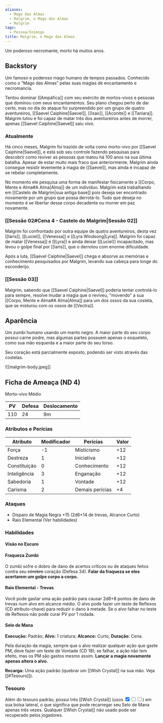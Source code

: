 ```yaml
---
aliases:
  - Mago das Almas
  - Malgrim, o Mago das Almas
  - Malgrim
tags:
  - Pessoa/Inimigo
title: Malgrim, o Mago das Almas
---
```

Um poderoso necromante, morto há muitos anos.

## Backstory
Um famoso e poderoso mago humano de tempos passados. Conhecido como o “Mago das Almas” pelas suas magias de encantamento e necromancia.

Tentou dominar [[Ampáfica]] com seu exército de mortos-vivos e pessoas que dominou com seus encantamentos. Seu plano chegou perto de dar certo, mas no dia do ataque foi surpreendido por um grupo de quatro aventureiros, [[Saevel Caiphine|Saevel]], [[Isao]], [[Aconite]] e [[Taniara]]. Malgrim lutou e foi capaz de matar três dos aventureiros antes de morrer, apenas [[Saevel Caiphine|Saevel]] saiu vivo.

### Atualmente
Há cinco meses, Malgrim foi trazido de volta como morto-vivo por [[Saevel Caiphine|Saevel]], e está sob seu controle fazendo pesquisas para descobrir como reviver as pessoas que matou há 100 anos na sua última batalha. Apesar de estar muito mais fraco que anteriormente, Malgrim ainda consegue resistir levemente à magia de [[Saevel]], mas ainda é incapaz de se rebelar completamente.

No momento ele pesquisa uma forma de manifestar fisicamente a [[Corpo, Mente e Alma#A Alma|Alma]] de um indivíduo. Malgrim está trabalhando em [[Castelo de Malgrim|sua antiga base]] pois deseja ser encontrado novamente por um grupo que possa derrotá-lo. Tudo que deseja no momento é se libertar desse corpo decadente ou morrer em paz novamente.

### [[Sessão 02#Cena 4 - Castelo do Malgrim|Sessão 02]]
Malgrim foi confrontado por outra equipe de quatro aventureiros, desta vez [[Iaris]], [[Luciel]], [[Venessa]] e [[Lyra Windsong|Lyra]]. Malgrim foi capaz de matar [[Venessa]] e [[Lyra]] e ainda deixar [[Luciel]] incapacitado, mas levou o golpe final por [[Iaris]], que o derrotou com enorme dificuldade.

Após a luta, [[Saevel Caiphine|Saevel]] chega e absorve as memórias e conhecimento pesquisados por Malgrim, levando sua cabeça para longe do esconderijo.

### [[Sessão 03]]
Malgrim, sabendo que [[Saevel Caiphine|Saevel]] poderia tentar controlá-lo para sempre, resolve mudar a magia que o reviveu, "movendo" a sua [[Corpo, Mente e Alma#A Alma|Alma]] para um dos ossos da sua costela, que se misturou com os ossos de [[Vectra]].

## Aparência
Um zumbi humano usando um manto negro. A maior parte do seu corpo possui carne podre, mas algumas partes possuem apenas o esqueleto, como sua mão esquerda e a maior parte do seu torso.

Seu coração está parcialmente exposto, podendo ser visto através das costelas.

![[malgrim-body.jpeg]]

## Ficha de Ameaça (ND 4)

Morto-vivo Médio

| PV                                             | Defesa | Deslocamento |
| ---------------------------------------------- | ------ | ------------ |
| 110 | 24     | 9m           |

### Atributos e Perícias
| Atributo     | Modificador | Perícias        | Valor |
| ------------ | ----------- | --------------- | ----- |
| Força        | -1          | Misticismo      | +12   |
| Destreza     | 1           | Iniciativa      | +12   |
| Constituição | 0           | Conhecimento    | +12   |
| Inteligência | 3           | Enganação       | +12   |
| Sabedoria    | 1           | Vontade         | +12   |
| Carisma      | 2           | Demais perícias | +4    |

### Ataques
- Disparo de Magia Negra +15 (2d6+14 de trevas, Alcance Curto)
- Raio Elemental (Ver habilidades)

### Habilidades

#### Visão no Escuro

#### Fraqueza Zumbi
O zumbi sofre o dobro de dano de acertos críticos ou de ataques feitos contra seu <s>cérebro</s> coração (Defesa 34). **Falar da fraqueza se eles acertarem um golpe corpo a corpo.**

#### Raio Elemental - Trevas
Você pode gastar uma ação padrão para causar 2d8+8 pontos de dano de trevas num alvo em  alcance médio. O alvo pode fazer um teste de Reflexos (CD atributo-chave) para reduzir o dano à metade. Se o alvo falhar no teste de Reflexos não pode curar PV por 1 rodada.

#### Selo de Mana
**Execução:** Padrão; **Alvo:** 1 criatura; **Alcance:** Curto; **Duração**: Cena.

Pela duração da magia, sempre que o alvo realizar qualquer ação que gaste PM, deve fazer um teste de Vontade (CD 18); se falhar, a ação não tem efeito, mas os PM são gastos mesmo assim. **Lançar a magia novamente apenas altera o alvo.**

**Recarga:** Uma ação padrão (quebrar um [[Wish Crystal]] na sua mão. Veja [[#Tesouro]]).

### Tesouro
Além do tesouro padrão, possui três [[Wish Crystal]] (usos <input class="mr-1" type="checkbox" checked/><input class="mr-1" type="checkbox"/><input type="checkbox"/>) em sua bolsa lateral, o que significa que pode recarregar seu Selo de Mana apenas três vezes. Qualquer [[Wish Crystal]] não usado pode ser recuperado pelos jogadores.

